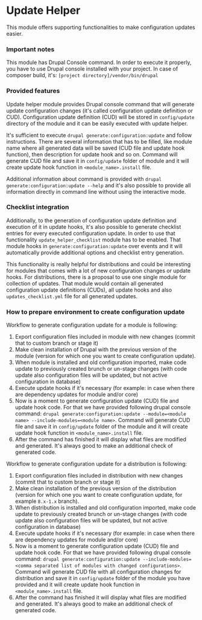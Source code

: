# Update Helper

This module offers supporting functionalities to make configuration updates easier.

### Important notes

This module has Drupal Console command. In order to execute it properly, you have to use Drupal console installed with your project.
In case of composer build, it's: `[project directory]/vendor/bin/drupal`

### Provided features

Update helper module provides Drupal console command that will generate update configuration changes (it's called configuration update definition or CUD). Configuration update definition (CUD) will be stored in `config/update` directory of the module and it can be easily executed with update helper.

It's sufficient to execute `drupal generate:configuration:update` and follow instructions.
There are several information that has to be filled, like module name where all generated data will be saved (CUD file and update hook function), then description for update hook and so on.
Command will generate CUD file and save it in `config/update` folder of module and it will create update hook function in `<module_name>.install` file.

Additional information about command is provided with `drupal generate:configuration:update --help` and it's also possible to provide all information directly in command line without using the interactive mode.

### Checklist integration

Additionally, to the generation of configuration update definition and execution of it in update hooks, it's also possible to generate checklist entries for every executed configuration update. In order to use that functionality `update_helper_checklist` module has to be enabled. That module hooks in `generate:configuration:update` over events and it will automatically provide additional options and checklist entry generation.

This functionality is really helpful for distributions and could be interesting for modules that comes with a lot of new configuration changes or update hooks.
For distributions, there is a proposal to use one single module for collection of updates. That module would contain all generated configuration update definitions (CUDs), all update hooks and also `updates_checklist.yml` file for all generated updates.

### How to prepare environment to create configuration update

Workflow to generate configuration update for a module is following:
1. Export configuration files included in module with new changes (commit that to custom branch or stage it)
2. Make clean installation of Drupal with the previous version of the module (version for which one you want to create configuration update).
3. When module is installed and old configuration imported, make code update to previously created brunch or un-stage changes (with code update also configuration files will be updated, but not active configuration in database)
4. Execute update hooks if it's necessary (for example: in case when there are dependency updates for module and/or core)
5. Now is a moment to generate configuration update (CUD) file and update hook code. For that we have provided following drupal console command: `drupal generate:configuration:update --module=<module name> --include-modules=<module name>`. Command will generate CUD file and save it in `config/update` folder of the module and it will create update hook function in `<module_name>.install` file.
6. After the command has finished it will display what files are modified and generated. It's always good to make an additional check of generated code.

Workflow to generate configuration update for a distribution is following:
1. Export configuration files included in distribution with new changes (commit that to custom branch or stage it)
2. Make clean installation of the previous version of the distribution (version for which one you want to create configuration update, for example `8.x-1.x` branch).
3. When distribution is installed and old configuration imported, make code update to previously created brunch or un-stage changes (with code update also configuration files will be updated, but not active configuration in database)
4. Execute update hooks if it's necessary (for example: in case when there are dependency updates for module and/or core)
5. Now is a moment to generate configuration update (CUD) file and update hook code. For that we have provided following drupal console command: `drupal generate:configuration:update --include-modules=<comma separated list of modules with changed configurations>`. Command will generate CUD file with all configuration changes for distribution and save it in `config/update` folder of the module you have provided and it will create update hook function in `<module_name>.install` file.
6. After the command has finished it will display what files are modified and generated. It's always good to make an additional check of generated code.
